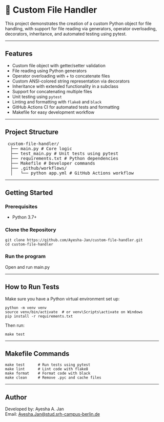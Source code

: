 # 📂 Custom File Handler

This project demonstrates the creation of a custom Python object for file handling, with support for file reading via generators, operator overloading, decorators, inheritance, and automated testing using pytest.

---

## Features

- Custom file object with getter/setter validation
- File reading using Python generators
- Operator overloading with + to concatenate files
- Custom ANSI-colored string representation via decorators
- Inheritance with extended functionality in a subclass
- Support for concatenating multiple files
- Unit testing using `pytest`
- Linting and formatting with `flake8` and `black`
- GitHub Actions CI for automated tests and formatting
- Makefile for easy development workflow

---

## Project Structure

<pre> custom-file-handler/ 
  ├── main.py # Core logic
  ├── test_main.py # Unit tests using pytest
  ├── requirements.txt # Python dependencies
  ├── Makefile # Developer commands
  ├── .github/workflows/
  │   └── python_app.yml # GitHub Actions workflow </pre>

---

## Getting Started

### Prerequisites

- Python 3.7+

### Clone the Repository 
    
    git clone https://github.com/Ayesha-Jan/custom-file-handler.git
    cd custom-file-handler

### Run the program

Open and run main.py

---

## How to Run Tests
Make sure you have a Python virtual environment set up:

    python -m venv venv
    source venv/bin/activate  # or venv\Scripts\activate on Windows
    pip install -r requirements.txt

Then run:

    make test

---

## Makefile Commands

    make test      # Run tests using pytest
    make lint      # Lint code with flake8
    make format    # Format code with black
    make clean     # Remove .pyc and cache files

---

## Author

Developed by: Ayesha A. Jan  
Email: Ayesha.Jan@stud.srh-campus-berlin.de  
